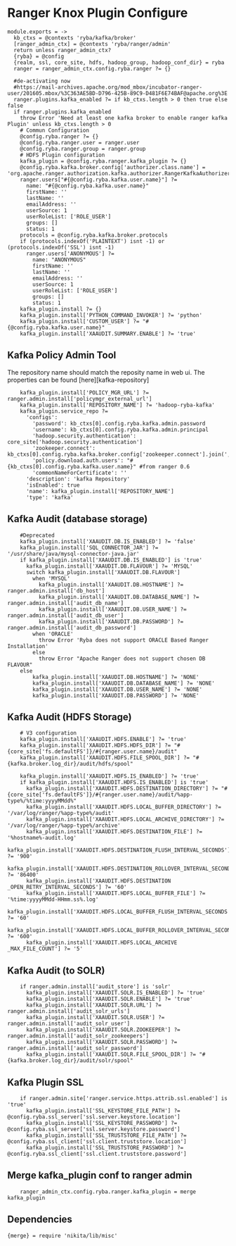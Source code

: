 
# Ranger Knox Plugin Configure

    module.exports = ->
      kb_ctxs = @contexts 'ryba/kafka/broker'
      [ranger_admin_ctx] = @contexts 'ryba/ranger/admin'
      return unless ranger_admin_ctx?
      {ryba} = @config
      {realm, ssl, core_site, hdfs, hadoop_group, hadoop_conf_dir} = ryba
      ranger = ranger_admin_ctx.config.ryba.ranger ?= {}

      #de-activating now 
      #https://mail-archives.apache.org/mod_mbox/incubator-ranger-user/201605.mbox/%3C363AE5BD-D796-425B-89C9-D481F6E74BAF@apache.org%3E
      ranger.plugins.kafka_enabled ?= if kb_ctxs.length > 0 then true else false
      if ranger.plugins.kafka_enabled
        throw Error 'Need at least one kafka broker to enable ranger kafka Plugin' unless kb_ctxs.length > 0
        # Commun Configuration
        @config.ryba.ranger ?= {}
        @config.ryba.ranger.user = ranger.user
        @config.ryba.ranger.group = ranger.group
        # HDFS Plugin configuration
        kafka_plugin = @config.ryba.ranger.kafka_plugin ?= {}
        @config.ryba.kafka.broker.config['authorizer.class.name'] = 'org.apache.ranger.authorization.kafka.authorizer.RangerKafkaAuthorizer'
        ranger.users["#{@config.ryba.kafka.user.name}"] ?=
          name: "#{@config.ryba.kafka.user.name}"
          firstName: ''
          lastName: ''
          emailAddress: ''
          userSource: 1
          userRoleList: ['ROLE_USER']
          groups: []
          status: 1
        protocols = @config.ryba.kafka.broker.protocols
        if (protocols.indexOf('PLAINTEXT') isnt -1) or (protocols.indexOf('SSL') isnt -1)
          ranger.users['ANONYMOUS'] ?=
            name: "ANONYMOUS"
            firstName: ''
            lastName: ''
            emailAddress: ''
            userSource: 1
            userRoleList: ['ROLE_USER']
            groups: []
            status: 1
        kafka_plugin.install ?= {}
        kafka_plugin.install['PYTHON_COMMAND_INVOKER'] ?= 'python'
        kafka_plugin.install['CUSTOM_USER'] ?= "#{@config.ryba.kafka.user.name}"
        kafka_plugin.install['XAAUDIT.SUMMARY.ENABLE'] ?= 'true'

## Kafka Policy Admin Tool
The repository name should match the reposity name in web ui.
The properties can be found [here][kafka-repository]

        kafka_plugin.install['POLICY_MGR_URL'] ?= ranger.admin.install['policymgr_external_url']
        kafka_plugin.install['REPOSITORY_NAME'] ?= 'hadoop-ryba-kafka'
        kafka_plugin.service_repo ?=
          'configs': 
            'password': kb_ctxs[0].config.ryba.kafka.admin.password
            'username': kb_ctxs[0].config.ryba.kafka.admin.principal
            'hadoop.security.authentication': core_site['hadoop.security.authentication']
            'zookeeper.connect': kb_ctxs[0].config.ryba.kafka.broker.config['zookeeper.connect'].join(',')
            'policy.download.auth.users': "#{kb_ctxs[0].config.ryba.kafka.user.name}" #from ranger 0.6
            'commonNameForCertificate': ''
          'description': 'kafka Repository'
          'isEnabled': true
          'name': kafka_plugin.install['REPOSITORY_NAME']
          'type': 'kafka'

## Kafka Audit (database storage)

        #Deprecated
        kafka_plugin.install['XAAUDIT.DB.IS_ENABLED'] ?= 'false'
        kafka_plugin.install['SQL_CONNECTOR_JAR'] ?= '/usr/share/java/mysql-connector-java.jar'
        if kafka_plugin.install['XAAUDIT.DB.IS_ENABLED'] is 'true'
          kafka_plugin.install['XAAUDIT.DB.FLAVOUR'] ?= 'MYSQL'
          switch kafka_plugin.install['XAAUDIT.DB.FLAVOUR']
            when 'MYSQL'
              kafka_plugin.install['XAAUDIT.DB.HOSTNAME'] ?= ranger.admin.install['db_host']
              kafka_plugin.install['XAAUDIT.DB.DATABASE_NAME'] ?= ranger.admin.install['audit_db_name']
              kafka_plugin.install['XAAUDIT.DB.USER_NAME'] ?= ranger.admin.install['audit_db_user']
              kafka_plugin.install['XAAUDIT.DB.PASSWORD'] ?= ranger.admin.install['audit_db_password']
            when 'ORACLE'
              throw Error 'Ryba does not support ORACLE Based Ranger Installation'
            else
              throw Error "Apache Ranger does not support chosen DB FLAVOUR"
        else
            kafka_plugin.install['XAAUDIT.DB.HOSTNAME'] ?= 'NONE'
            kafka_plugin.install['XAAUDIT.DB.DATABASE_NAME'] ?= 'NONE'
            kafka_plugin.install['XAAUDIT.DB.USER_NAME'] ?= 'NONE'
            kafka_plugin.install['XAAUDIT.DB.PASSWORD'] ?= 'NONE'

## Kafka Audit (HDFS Storage)

        # V3 configuration
        kafka_plugin.install['XAAUDIT.HDFS.ENABLE'] ?= 'true'
        kafka_plugin.install['XAAUDIT.HDFS.HDFS_DIR'] ?= "#{core_site['fs.defaultFS']}/#{ranger.user.name}/audit"
        kafka_plugin.install['XAAUDIT.HDFS.FILE_SPOOL_DIR'] ?= "#{kafka.broker.log_dir}/audit/hdfs/spool"

        kafka_plugin.install['XAAUDIT.HDFS.IS_ENABLED'] ?= 'true'
        if kafka_plugin.install['XAAUDIT.HDFS.IS_ENABLED'] is 'true'
          kafka_plugin.install['XAAUDIT.HDFS.DESTINATION_DIRECTORY'] ?= "#{core_site['fs.defaultFS']}/#{ranger.user.name}/audit/%app-type%/%time:yyyyMMdd%"
          kafka_plugin.install['XAAUDIT.HDFS.LOCAL_BUFFER_DIRECTORY'] ?= '/var/log/ranger/%app-type%/audit'
          kafka_plugin.install['XAAUDIT.HDFS.LOCAL_ARCHIVE_DIRECTORY'] ?= '/var/log/ranger/%app-type%/archive'
          kafka_plugin.install['XAAUDIT.HDFS.DESTINATION_FILE'] ?= '%hostname%-audit.log'
          kafka_plugin.install['XAAUDIT.HDFS.DESTINATION_FLUSH_INTERVAL_SECONDS'] ?= '900'
          kafka_plugin.install['XAAUDIT.HDFS.DESTINATION_ROLLOVER_INTERVAL_SECONDS'] ?= '86400'
          kafka_plugin.install['XAAUDIT.HDFS.DESTINATION _OPEN_RETRY_INTERVAL_SECONDS'] ?= '60'
          kafka_plugin.install['XAAUDIT.HDFS.LOCAL_BUFFER_FILE'] ?= '%time:yyyyMMdd-HHmm.ss%.log'
          kafka_plugin.install['XAAUDIT.HDFS.LOCAL_BUFFER_FLUSH_INTERVAL_SECONDS'] ?= '60'
          kafka_plugin.install['XAAUDIT.HDFS.LOCAL_BUFFER_ROLLOVER_INTERVAL_SECONDS'] ?= '600'
          kafka_plugin.install['XAAUDIT.HDFS.LOCAL_ARCHIVE _MAX_FILE_COUNT'] ?= '5'

## Kafka Audit (to SOLR)

        if ranger.admin.install['audit_store'] is 'solr'
          kafka_plugin.install['XAAUDIT.SOLR.IS_ENABLED'] ?= 'true'
          kafka_plugin.install['XAAUDIT.SOLR.ENABLE'] ?= 'true'
          kafka_plugin.install['XAAUDIT.SOLR.URL'] ?= ranger.admin.install['audit_solr_urls']
          kafka_plugin.install['XAAUDIT.SOLR.USER'] ?= ranger.admin.install['audit_solr_user']
          kafka_plugin.install['XAAUDIT.SOLR.ZOOKEEPER'] ?= ranger.admin.install['audit_solr_zookeepers']
          kafka_plugin.install['XAAUDIT.SOLR.PASSWORD'] ?= ranger.admin.install['audit_solr_password']
          kafka_plugin.install['XAAUDIT.SOLR.FILE_SPOOL_DIR'] ?= "#{kafka.broker.log_dir}/audit/solr/spool"

## Kafka Plugin SSL

        if ranger.admin.site['ranger.service.https.attrib.ssl.enabled'] is 'true'
          kafka_plugin.install['SSL_KEYSTORE_FILE_PATH'] ?= @config.ryba.ssl_server['ssl.server.keystore.location']
          kafka_plugin.install['SSL_KEYSTORE_PASSWORD'] ?= @config.ryba.ssl_server['ssl.server.keystore.password']
          kafka_plugin.install['SSL_TRUSTSTORE_FILE_PATH'] ?= @config.ryba.ssl_client['ssl.client.truststore.location']
          kafka_plugin.install['SSL_TRUSTSTORE_PASSWORD'] ?= @config.ryba.ssl_client['ssl.client.truststore.password']

## Merge kafka_plugin conf to ranger admin

        ranger_admin_ctx.config.ryba.ranger.kafka_plugin = merge kafka_plugin

## Dependencies

    {merge} = require 'nikita/lib/misc'
